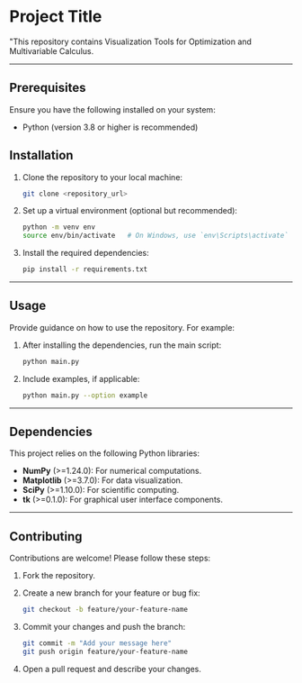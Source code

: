 # Project Title

"This repository contains Visualization Tools for Optimization and Multivariable Calculus.

---

## Prerequisites

Ensure you have the following installed on your system:

- Python (version 3.8 or higher is recommended)

## Installation

1. Clone the repository to your local machine:

   ```bash
   git clone <repository_url>
   ```

2. Set up a virtual environment (optional but recommended):

   ```bash
   python -m venv env
   source env/bin/activate   # On Windows, use `env\Scripts\activate`
   ```

3. Install the required dependencies:

   ```bash
   pip install -r requirements.txt
   ```

---

## Usage

Provide guidance on how to use the repository. For example:

1. After installing the dependencies, run the main script:

   ```bash
   python main.py
   ```

3. Include examples, if applicable:

   ```bash
   python main.py --option example
   ```

---

## Dependencies

This project relies on the following Python libraries:

- **NumPy** (>=1.24.0): For numerical computations.
- **Matplotlib** (>=3.7.0): For data visualization.
- **SciPy** (>=1.10.0): For scientific computing.
- **tk** (>=0.1.0): For graphical user interface components.

---

## Contributing

Contributions are welcome! Please follow these steps:

1. Fork the repository.
2. Create a new branch for your feature or bug fix:

   ```bash
   git checkout -b feature/your-feature-name
   ```

3. Commit your changes and push the branch:

   ```bash
   git commit -m "Add your message here"
   git push origin feature/your-feature-name
   ```

4. Open a pull request and describe your changes.


